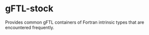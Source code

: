 # gFTL-stock
Provides common gFTL containers of Fortran intrinsic types that are encountered frequently.
